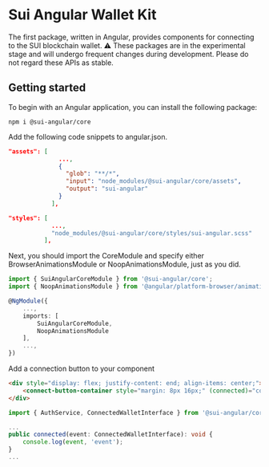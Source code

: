 # Sui Angular Wallet Kit

The first package, written in Angular, provides components for connecting to the SUI blockchain wallet. ⚠️ These packages are in the experimental stage and will undergo frequent changes during development. Please do not regard these APIs as stable.

## Getting started

To begin with an Angular application, you can install the following package:

```shell script
npm i @sui-angular/core
```

Add the following code snippets to angular.json.

```json script
"assets": [
              ...,
              {
                "glob": "**/*",
                "input": "node_modules/@sui-angular/core/assets",
                "output": "sui-angular"
              }
            ],
```

```json script
"styles": [
            ...,
            "node_modules/@sui-angular/core/styles/sui-angular.scss"
          ],
```

Next, you should import the CoreModule and specify either BrowserAnimationsModule or NoopAnimationsModule, just as you did.

```typescript script
import { SuiAngularCoreModule } from '@sui-angular/core';
import { NoopAnimationsModule } from '@angular/platform-browser/animations';

@NgModule({
    ...,
    imports: [
        SuiAngularCoreModule,
        NoopAnimationsModule
    ],
    ...,
})
```

Add a connection button to your component
```html script
<div style="display: flex; justify-content: end; align-items: center;">
    <connect-button-container style="margin: 8px 16px;" (connected)="connected($event)"></connect-button-container>
</div>
```

```typescript script
import { AuthService, ConnectedWalletInterface } from '@sui-angular/core';

...
public connected(event: ConnectedWalletInterface): void {
    console.log(event, 'event');
}
...
```